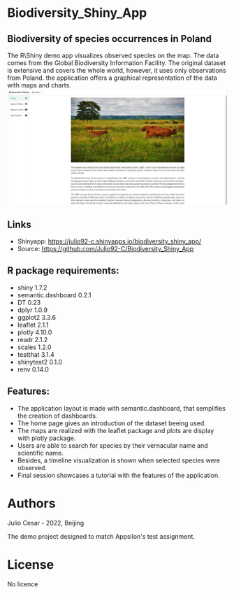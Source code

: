 # Biodiversity_Shiny_App
## Biodiversity of species occurrences in Poland
The R\Shiny demo app visualizes observed species on the map. The data comes from the Global Biodiversity Information Facility. The original dataset is extensive and covers the whole world, however, it uses only observations from Poland. the application offers a graphical representation of the data with maps and charts.
![](images/shiny_app_home.jpg)

## Links
- Shinyapp: https://julio92-c.shinyapps.io/biodiversity_shiny_app/
- Source: https://github.com/Julio92-C/Biodiversity_Shiny_App

## R package requirements:
- shiny 1.7.2
- semantic.dashboard 0.2.1
- DT 0.23
- dplyr 1.0.9
- ggplot2 3.3.6
- leaflet 2.1.1
- plotly 4.10.0
- readr 2.1.2 
- scales 1.2.0
- testthat 3.1.4
- shinytest2 0.1.0
- renv 0.14.0

## Features:
- The application layout is made with semantic.dashboard, that semplifies the creation of dashboards.
- The home page gives an introduction of the dataset beeing used.
- The maps are realized with the leaflet package and plots are display with plotly package.
- Users are able to search for species by their vernacular name and scientific name.
- Besides, a timeline visualization is shown when selected species were observed.
- Final session showcases a tutorial with the features of the application.

# Authors
Julio Cesar - 2022, Beijing

The demo project designed to match Appsilon's test assignment.

# License
No licence
